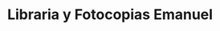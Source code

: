 ---
title: "Libraria y Fotocopias Emanuel"
url: /retalhuleu/libraria-y-fotocopias-emanuel/
shop: Kopieren
---